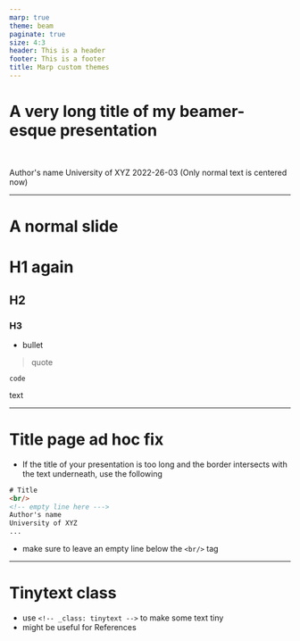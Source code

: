 ```yaml
---
marp: true
theme: beam
paginate: true
size: 4:3
header: This is a header
footer: This is a footer
title: Marp custom themes
---
```

<!-- _class: title -->

# A very long title of my beamer-esque presentation
<br/>

Author's name
University of XYZ
2022-26-03
(Only normal text is centered now)

---

# A normal slide

# H1 again
## H2
### H3
- bullet
> quote
```
code
```
text

---
# Title page ad hoc fix

- If the title of your presentation is too long and the border intersects with the text underneath, use the following

```html
# Title
<br/>
<!-- empty line here --->
Author's name
University of XYZ
...
```
- make sure to leave an empty line below the `<br/>` tag

---
<!-- _class: tinytext -->
# Tinytext class

- use `<!-- _class: tinytext -->` to make some text tiny
- might be useful for References
